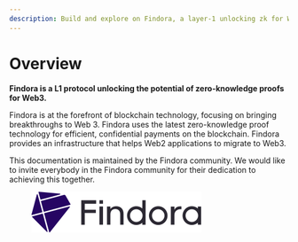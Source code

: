 ```yaml
---
description: Build and explore on Findora, a layer-1 unlocking zk for Web3.
---
```


# Overview

**Findora is a L1 protocol unlocking the potential of zero-knowledge proofs for Web3.**

Findora is at the forefront of blockchain technology, focusing on bringing breakthroughs to Web 3. Findora uses the latest zero-knowledge proof technology for efficient, confidential payments on the blockchain. Findora provides an infrastructure that helps Web2 applications to migrate to Web3.&#x20;

This documentation is maintained by the Findora community. We would like to invite everybody in the Findora community for their dedication to achieving this together.&#x20;

<figure><img src=".gitbook/assets/findoralogonew.svg" alt=""><figcaption></figcaption></figure>
